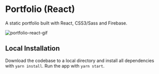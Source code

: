 <h1>Portfolio (React)</h1>
<p>A static portfolio built with React, CSS3/Sass and Firebase.</p>

![portfolio-react-gif](https://user-images.githubusercontent.com/13951154/187252539-d8eb1bd1-c6a3-43bd-a16d-10a675025264.gif)

<h2>Local Installation</h2>
<p>Download the codebase to a local directory and install all dependencies with <code>yarn install</code>. Run the app with <code>yarn start</code>.</p>
